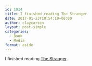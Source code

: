 ```yaml
---
id: 1014
title: I finished reading The Stranger
date: 2017-01-23T10:54:19+00:00
author: claycarson
layout: post-simple
categories: 
  - Book
  - Media
format: aside
---
```

I finished reading [The Stranger](http://amazon.com/exec/obidos/ASIN/B008QLXSG8/claycarson0c-20).<!--more-->